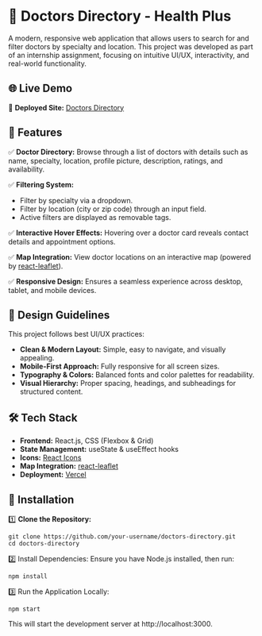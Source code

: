 # 🏥 Doctors Directory - Health Plus  

A modern, responsive web application that allows users to search for and filter doctors by specialty and location. This project was developed as part of an internship assignment, focusing on intuitive UI/UX, interactivity, and real-world functionality.

## 🌐 Live Demo  
🔗 **Deployed Site:** [Doctors Directory](https://doctors-directory.vercel.app/)  

## 📌 Features  

✅ **Doctor Directory:** Browse through a list of doctors with details such as name, specialty, location, profile picture, description, ratings, and availability.  

✅ **Filtering System:**  
- Filter by specialty via a dropdown.  
- Filter by location (city or zip code) through an input field.  
- Active filters are displayed as removable tags.  

✅ **Interactive Hover Effects:** Hovering over a doctor card reveals contact details and appointment options.  

✅ **Map Integration:** View doctor locations on an interactive map (powered by [react-leaflet](https://react-leaflet.js.org/)).  

✅ **Responsive Design:** Ensures a seamless experience across desktop, tablet, and mobile devices.  

## 🎨 Design Guidelines  

This project follows best UI/UX practices:  
- **Clean & Modern Layout:** Simple, easy to navigate, and visually appealing.  
- **Mobile-First Approach:** Fully responsive for all screen sizes.  
- **Typography & Colors:** Balanced fonts and color palettes for readability.  
- **Visual Hierarchy:** Proper spacing, headings, and subheadings for structured content.  

## 🛠️ Tech Stack  

- **Frontend:** React.js, CSS (Flexbox & Grid)  
- **State Management:** useState & useEffect hooks  
- **Icons:** [React Icons](https://react-icons.github.io/react-icons/)  
- **Map Integration:** [react-leaflet](https://react-leaflet.js.org/)  
- **Deployment:** [Vercel](https://vercel.com/)  

## 🚀 Installation  

1️⃣ **Clone the Repository:**  
```
git clone https://github.com/your-username/doctors-directory.git
cd doctors-directory
```
2️⃣ Install Dependencies:
Ensure you have Node.js installed, then run:
```
npm install
```
3️⃣ Run the Application Locally:
```
npm start
```
This will start the development server at http://localhost:3000.
